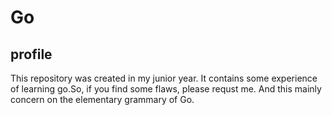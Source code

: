 # Go
## profile
  This repository was created in my junior year. It contains some experience of learning go.So, if you find some flaws, please requst me.
  And this mainly concern on the elementary grammary of Go.